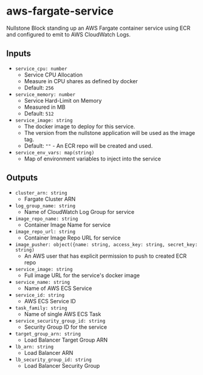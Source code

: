 # aws-fargate-service

Nullstone Block standing up an AWS Fargate container service using ECR and configured to emit to AWS CloudWatch Logs.

## Inputs

- `service_cpu: number`
  - Service CPU Allocation
  - Measure in CPU shares as defined by docker
  - Default: `256`
- `service_memory: number`
  - Service Hard-Limit on Memory
  - Measured in MB 
  - Default: `512`
- `service_image: string`
  - The docker image to deploy for this service.
  - The version from the nullstone application will be used as the image tag.
  - Default: `""` - An ECR repo will be created and used.
- `service_env_vars: map(string)`
  - Map of environment variables to inject into the service

## Outputs

- `cluster_arn: string`
  - Fargate Cluster ARN
- `log_group_name: string`
  - Name of CloudWatch Log Group for service
- `image_repo_name: string`
  - Container Image Name for service
- `image_repo_url: string`
  - Container Image Repo URL for service
- `image_pusher: object({name: string, access_key: string, secret_key: string)`
  - An AWS user that has explicit permission to push to created ECR repo
- `service_image: string`
  - Full image URL for the service's docker image
- `service_name: string`
  - Name of AWS ECS Service
- `service_id: string`
  - AWS ECS Service ID
- `task_family: string`
  - Name of single AWS ECS Task
- `service_security_group_id: string`
  - Security Group ID for the service
- `target_group_arn: string`
  - Load Balancer Target Group ARN
- `lb_arn: string`
  - Load Balancer ARN
- `lb_security_group_id: string`
  - Load Balancer Security Group

